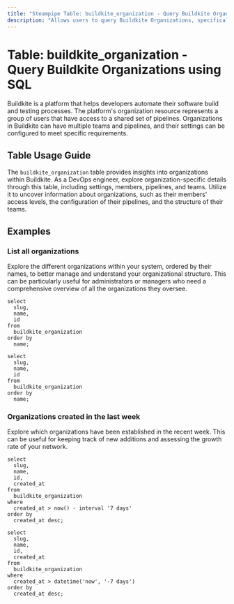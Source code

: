 ```yaml
---
title: "Steampipe Table: buildkite_organization - Query Buildkite Organizations using SQL"
description: "Allows users to query Buildkite Organizations, specifically to retrieve information about the organizations' settings, members, pipelines, and teams."
---
```


# Table: buildkite_organization - Query Buildkite Organizations using SQL

Buildkite is a platform that helps developers automate their software build and testing processes. The platform's organization resource represents a group of users that have access to a shared set of pipelines. Organizations in Buildkite can have multiple teams and pipelines, and their settings can be configured to meet specific requirements.

## Table Usage Guide

The `buildkite_organization` table provides insights into organizations within Buildkite. As a DevOps engineer, explore organization-specific details through this table, including settings, members, pipelines, and teams. Utilize it to uncover information about organizations, such as their members' access levels, the configuration of their pipelines, and the structure of their teams.

## Examples

### List all organizations
Explore the different organizations within your system, ordered by their names, to better manage and understand your organizational structure. This can be particularly useful for administrators or managers who need a comprehensive overview of all the organizations they oversee.

```sql+postgres
select
  slug,
  name,
  id
from
  buildkite_organization
order by
  name;
```

```sql+sqlite
select
  slug,
  name,
  id
from
  buildkite_organization
order by
  name;
```

### Organizations created in the last week
Explore which organizations have been established in the recent week. This can be useful for keeping track of new additions and assessing the growth rate of your network.

```sql+postgres
select
  slug,
  name,
  id,
  created_at
from
  buildkite_organization
where
  created_at > now() - interval '7 days'
order by
  created_at desc;
```

```sql+sqlite
select
  slug,
  name,
  id,
  created_at
from
  buildkite_organization
where
  created_at > datetime('now', '-7 days')
order by
  created_at desc;
```